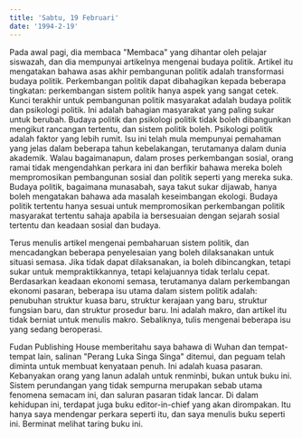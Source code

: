 ```yaml
---
title: 'Sabtu, 19 Februari'
date: '1994-2-19'
---
```

Pada awal pagi, dia membaca "Membaca" yang dihantar oleh pelajar siswazah, dan dia mempunyai artikelnya mengenai budaya politik. Artikel itu mengatakan bahawa asas akhir pembangunan politik adalah transformasi budaya politik. Perkembangan politik dapat dibahagikan kepada beberapa tingkatan: perkembangan sistem politik hanya aspek yang sangat cetek. Kunci terakhir untuk pembangunan politik masyarakat adalah budaya politik dan psikologi politik. Ini adalah bahagian masyarakat yang paling sukar untuk berubah. Budaya politik dan psikologi politik tidak boleh dibangunkan mengikut rancangan tertentu, dan sistem politik boleh. Psikologi politik adalah faktor yang lebih rumit. Isu ini telah mula mempunyai pemahaman yang jelas dalam beberapa tahun kebelakangan, terutamanya dalam dunia akademik. Walau bagaimanapun, dalam proses perkembangan sosial, orang ramai tidak mengendahkan perkara ini dan berfikir bahawa mereka boleh mempromosikan pembangunan sosial dan politik seperti yang mereka suka. Budaya politik, bagaimana munasabah, saya takut sukar dijawab, hanya boleh mengatakan bahawa ada masalah keseimbangan ekologi. Budaya politik tertentu hanya sesuai untuk mempromosikan perkembangan politik masyarakat tertentu sahaja apabila ia bersesuaian dengan sejarah sosial tertentu dan keadaan sosial dan budaya.

Terus menulis artikel mengenai pembaharuan sistem politik, dan mencadangkan beberapa penyelesaian yang boleh dilaksanakan untuk situasi semasa. Jika tidak dapat dilaksanakan, ia boleh dibincangkan, tetapi sukar untuk mempraktikkannya, tetapi kelajuannya tidak terlalu cepat. Berdasarkan keadaan ekonomi semasa, terutamanya dalam perkembangan ekonomi pasaran, beberapa isu utama dalam sistem politik adalah: penubuhan struktur kuasa baru, struktur kerajaan yang baru, struktur fungsian baru, dan struktur prosedur baru. Ini adalah makro, dan artikel itu tidak berniat untuk menulis makro. Sebaliknya, tulis mengenai beberapa isu yang sedang beroperasi.

Fudan Publishing House memberitahu saya bahawa di Wuhan dan tempat-tempat lain, salinan "Perang Luka Singa Singa" ditemui, dan peguam telah diminta untuk membuat kenyataan penuh. Ini adalah kuasa pasaran. Kebanyakan orang yang lanun adalah untuk renminbi, bukan untuk buku ini. Sistem perundangan yang tidak sempurna merupakan sebab utama fenomena semacam ini, dan saluran pasaran tidak lancar. Di dalam kehidupan ini, terdapat juga buku editor-in-chief yang akan dirompakan. Itu hanya saya mendengar perkara seperti itu, dan saya menulis buku seperti ini. Berminat melihat taring buku ini.
